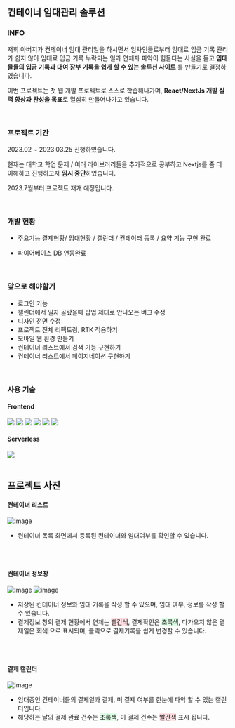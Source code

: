 ## 컨테이너 임대관리 솔루션 

### INFO
저희 아버지가 컨테이너 임대 관리일을 하시면서 임차인들로부터 임대료 입금 기록 관리가 쉽지 않아 임대료 입금 기록 누락되는 일과 연체자 파악이 힘들다는 사실을 듣고 **임대물들의 입금 기록과 대여 장부 기록을 쉽게 할 수 있는 솔루션 사이트** 를 만들기로 결정하였습니다. 

이번 프로젝트는 첫 웹 개발 프로젝트로 스스로 학습해나가며, **React/NextJs 개발 실력 향상과 완성을 목표**로 열심히 만들어나가고 있습니다.

<br/>

### 프로젝트 기간 
2023.02 ~ 2023.03.25 진행하였습니다.

 현재는 대학교 학업 문제 / 여러 라이브러리들을 추가적으로 공부하고 Nextjs를 좀 더 이해하고 진행하고자 **임시 중단**하였습니다. 

2023.7월부터 프로젝트 재개 예정입니다. 

<br/>

### 개발 현황 

- 주요기능 결제현황/ 임대현황 / 캘린더 / 컨테이터 등록 / 요약 기능 구현 완료

- 파이어베이스 DB 연동완료

<br/>

### 앞으로 해야할거
- 로그인 기능 
- 캘린더에서 일자 골랐을때 팝업 제대로 안나오는 버그 수정
- 디자인 전면 수정
- 프로젝트 전체 리팩토링, RTK 적용하기
- 모바일 웹 환경 만들기
- 컨테이너 리스트에서 검색 기능 구현하기 
- 컨테이너 리스트에서 페이지네이션 구현하기

<br/>



### 사용 기술
#### Frontend
<div>
<img src="https://img.shields.io/badge/JavaScript-F7DF1E?style=flat-square&logo=JavaScript&logoColor=white"/>
<img src="https://img.shields.io/badge/TypeScript-3178C6?style=flat-square&logo=TypeScript&logoColor=white"/>
<img src="https://img.shields.io/badge/Tailwind CSS-06B6D4?style=flat-square&logo=Tailwind CSS&logoColor=white"/>
<img src="https://img.shields.io/badge/React-61DAFB?style=flat-square&logo=React&logoColor=black"/>
<img src="https://img.shields.io/badge/Next.js-000000?style=flat-square&logo=Next.js&logoColor=white"/>
<img src="https://img.shields.io/badge/Redux-764ABC?style=flat-square&logo=Redux&logoColor=white"/>
</div>

#### Serverless
<img src="https://img.shields.io/badge/firebase-FFCA28?style=for-the-badge&logo=firebase&logoColor=white">

<br/>
<br/>

## 프로젝트 사진
#### 컨테이너 리스트 
![image](https://github.com/JuJangGwon/ContainerMananger/assets/40955023/1116faf6-63e2-4686-99cd-55c0cca3738a)
- 컨테이너 목록 화면에서 등록된 컨테이너와 임대여부를 확인할 수 있습니다.

<br/>
<br/>

#### 컨테이너 정보창
![image](https://github.com/JuJangGwon/ContainerMananger/assets/40955023/4d93a168-4f31-4dc9-ac91-c0ed778c8220)
![image](https://github.com/JuJangGwon/ContainerMananger/assets/40955023/0ac914b7-8a66-4c06-a6f8-69d4917bb49c)
- 저장된 컨테이너 정보와 임대 기록을 작성 할 수 있으며, 임대 여부, 정보를 작성 할 수 있습니다.
- 결제정보 창의 결제 현황에서 연체는 <span style='background-color: #ffdce0'>빨간색</span>, 결제확인은 <span style='background-color: #dcffe4'>초록색</span>, 다가오지 않은 결제일은 <span style="background-color:#F5F5F5"> 회색 </span>으로 표시되며, 클릭으로 결제기록을 쉽게 변경할 수 있습니다.

<br/>
<br/>

#### 결제 캘린더
![image](https://github.com/JuJangGwon/ContainerMananger/assets/40955023/6baca0db-9ff1-4aa6-a586-ca50fe5dd9d0)
- 임대중인 컨테이너들의 결제일과 결제, 미 결제 여부를 한눈에 파악 할 수 있는 캘린더입니다.
- 해당하는 날의 결제 완료 건수는 <span style='background-color: #dcffe4'>초록색</span>, 미 결제 건수는  <span style='background-color: #ffdce0'>빨간색</span> 표시 됩니다.